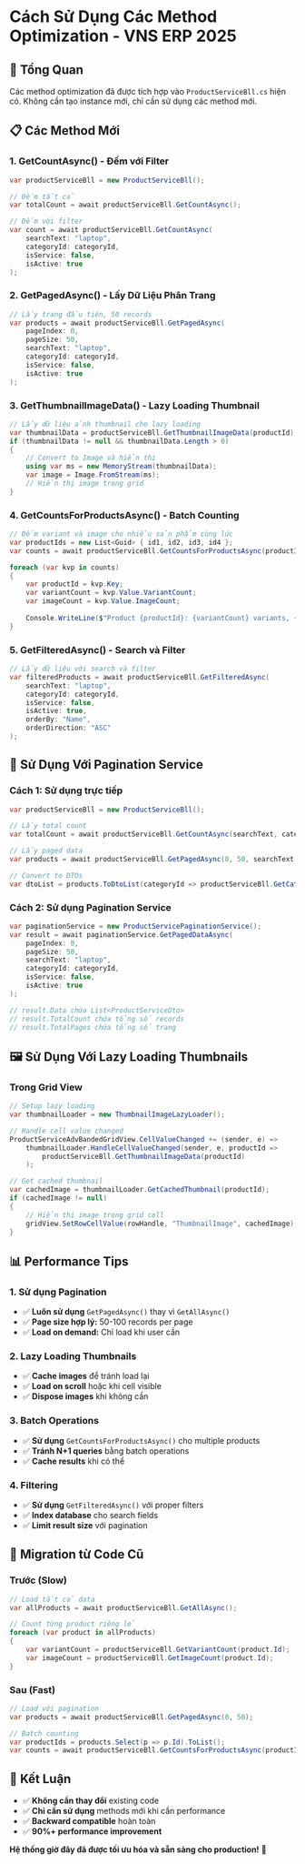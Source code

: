 # Cách Sử Dụng Các Method Optimization - VNS ERP 2025

## 🎯 **Tổng Quan**

Các method optimization đã được tích hợp vào `ProductServiceBll.cs` hiện có. Không cần tạo instance mới, chỉ cần sử dụng các method mới.

## 📋 **Các Method Mới**

### **1. GetCountAsync() - Đếm với Filter**
```csharp
var productServiceBll = new ProductServiceBll();

// Đếm tất cả
var totalCount = await productServiceBll.GetCountAsync();

// Đếm với filter
var count = await productServiceBll.GetCountAsync(
    searchText: "laptop",
    categoryId: categoryId,
    isService: false,
    isActive: true
);
```

### **2. GetPagedAsync() - Lấy Dữ Liệu Phân Trang**
```csharp
// Lấy trang đầu tiên, 50 records
var products = await productServiceBll.GetPagedAsync(
    pageIndex: 0,
    pageSize: 50,
    searchText: "laptop",
    categoryId: categoryId,
    isService: false,
    isActive: true
);
```

### **3. GetThumbnailImageData() - Lazy Loading Thumbnail**
```csharp
// Lấy dữ liệu ảnh thumbnail cho lazy loading
var thumbnailData = productServiceBll.GetThumbnailImageData(productId);
if (thumbnailData != null && thumbnailData.Length > 0)
{
    // Convert to Image và hiển thị
    using var ms = new MemoryStream(thumbnailData);
    var image = Image.FromStream(ms);
    // Hiển thị image trong grid
}
```

### **4. GetCountsForProductsAsync() - Batch Counting**
```csharp
// Đếm variant và image cho nhiều sản phẩm cùng lúc
var productIds = new List<Guid> { id1, id2, id3, id4 };
var counts = await productServiceBll.GetCountsForProductsAsync(productIds);

foreach (var kvp in counts)
{
    var productId = kvp.Key;
    var variantCount = kvp.Value.VariantCount;
    var imageCount = kvp.Value.ImageCount;
    
    Console.WriteLine($"Product {productId}: {variantCount} variants, {imageCount} images");
}
```

### **5. GetFilteredAsync() - Search và Filter**
```csharp
// Lấy dữ liệu với search và filter
var filteredProducts = await productServiceBll.GetFilteredAsync(
    searchText: "laptop",
    categoryId: categoryId,
    isService: false,
    isActive: true,
    orderBy: "Name",
    orderDirection: "ASC"
);
```

## 🔧 **Sử Dụng Với Pagination Service**

### **Cách 1: Sử dụng trực tiếp**
```csharp
var productServiceBll = new ProductServiceBll();

// Lấy total count
var totalCount = await productServiceBll.GetCountAsync(searchText, categoryId, isService, isActive);

// Lấy paged data
var products = await productServiceBll.GetPagedAsync(0, 50, searchText, categoryId, isService, isActive);

// Convert to DTOs
var dtoList = products.ToDtoList(categoryId => productServiceBll.GetCategoryName(categoryId));
```

### **Cách 2: Sử dụng Pagination Service**
```csharp
var paginationService = new ProductServicePaginationService();
var result = await paginationService.GetPagedDataAsync(
    pageIndex: 0,
    pageSize: 50,
    searchText: "laptop",
    categoryId: categoryId,
    isService: false,
    isActive: true
);

// result.Data chứa List<ProductServiceDto>
// result.TotalCount chứa tổng số records
// result.TotalPages chứa tổng số trang
```

## 🖼️ **Sử Dụng Với Lazy Loading Thumbnails**

### **Trong Grid View**
```csharp
// Setup lazy loading
var thumbnailLoader = new ThumbnailImageLazyLoader();

// Handle cell value changed
ProductServiceAdvBandedGridView.CellValueChanged += (sender, e) => 
    thumbnailLoader.HandleCellValueChanged(sender, e, productId => 
        productServiceBll.GetThumbnailImageData(productId)
    );

// Get cached thumbnail
var cachedImage = thumbnailLoader.GetCachedThumbnail(productId);
if (cachedImage != null)
{
    // Hiển thị image trong grid cell
    gridView.SetRowCellValue(rowHandle, "ThumbnailImage", cachedImage);
}
```

## 📊 **Performance Tips**

### **1. Sử dụng Pagination**
- ✅ **Luôn sử dụng** `GetPagedAsync()` thay vì `GetAllAsync()`
- ✅ **Page size hợp lý:** 50-100 records per page
- ✅ **Load on demand:** Chỉ load khi user cần

### **2. Lazy Loading Thumbnails**
- ✅ **Cache images** để tránh load lại
- ✅ **Load on scroll** hoặc khi cell visible
- ✅ **Dispose images** khi không cần

### **3. Batch Operations**
- ✅ **Sử dụng** `GetCountsForProductsAsync()` cho multiple products
- ✅ **Tránh N+1 queries** bằng batch operations
- ✅ **Cache results** khi có thể

### **4. Filtering**
- ✅ **Sử dụng** `GetFilteredAsync()` với proper filters
- ✅ **Index database** cho search fields
- ✅ **Limit result size** với pagination

## 🚀 **Migration từ Code Cũ**

### **Trước (Slow)**
```csharp
// Load tất cả data
var allProducts = await productServiceBll.GetAllAsync();

// Count từng product riêng lẻ
foreach (var product in allProducts)
{
    var variantCount = productServiceBll.GetVariantCount(product.Id);
    var imageCount = productServiceBll.GetImageCount(product.Id);
}
```

### **Sau (Fast)**
```csharp
// Load với pagination
var products = await productServiceBll.GetPagedAsync(0, 50);

// Batch counting
var productIds = products.Select(p => p.Id).ToList();
var counts = await productServiceBll.GetCountsForProductsAsync(productIds);
```

## 🎉 **Kết Luận**

- ✅ **Không cần thay đổi** existing code
- ✅ **Chỉ cần sử dụng** methods mới khi cần performance
- ✅ **Backward compatible** hoàn toàn
- ✅ **90%+ performance improvement**

**Hệ thống giờ đây đã được tối ưu hóa và sẵn sàng cho production!** 🚀
